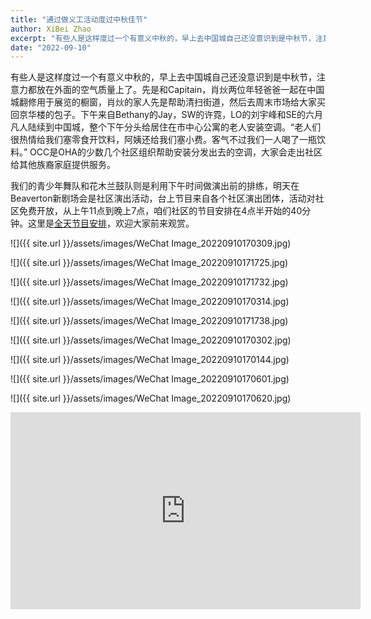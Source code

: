 ```yaml
---
title: "通过做义工活动度过中秋佳节"
author: XiBei Zhao
excerpt: "有些人是这样度过一个有意义中秋的，早上去中国城自己还没意识到是中秋节，注意力都放在外面的空气质量上了。先是和Capitain，肖炏两位年轻爸爸一起在中国城翻修用于展览的橱窗，肖炏的家人先是帮助清扫街道，然后去周末市场给大家买回京华楼的包子。下午来自Bethany的Jay，SW的许霓，LO的刘宇峰和SE的六月凡人陆续到中国城，整个下午分头给居住在市中心公寓的老人安装空调。"
date: "2022-09-10"
---
```


有些人是这样度过一个有意义中秋的，早上去中国城自己还没意识到是中秋节，注意力都放在外面的空气质量上了。先是和Capitain，肖炏两位年轻爸爸一起在中国城翻修用于展览的橱窗，肖炏的家人先是帮助清扫街道，然后去周末市场给大家买回京华楼的包子。下午来自Bethany的Jay，SW的许霓，LO的刘宇峰和SE的六月凡人陆续到中国城，整个下午分头给居住在市中心公寓的老人安装空调。“老人们很热情给我们塞零食开饮料，阿姨还给我们塞小费。客气不过我们一人喝了一瓶饮料。” OCC是OHA的少数几个社区组织帮助安装分发出去的空调，大家会走出社区给其他族裔家庭提供服务。

我们的青少年舞队和花木兰鼓队则是利用下午时间做演出前的排练，明天在Beaverton新剧场会是社区演出活动，台上节目来自各个社区演出团体，活动对社区免费开放，从上午11点到晚上7点，咱们社区的节目安排在4点半开始的40分钟。这里是[全天节目安排](https://thereser.org/event/shine-the-light-a-community-celebration-2/)，欢迎大家前来观赏。

![]({{ site.url }}/assets/images/WeChat Image_20220910170309.jpg)

![]({{ site.url }}/assets/images/WeChat Image_20220910171725.jpg)

![]({{ site.url }}/assets/images/WeChat Image_20220910171732.jpg)

![]({{ site.url }}/assets/images/WeChat Image_20220910170314.jpg)

![]({{ site.url }}/assets/images/WeChat Image_20220910171738.jpg)

![]({{ site.url }}/assets/images/WeChat Image_20220910170302.jpg)

![]({{ site.url }}/assets/images/WeChat Image_20220910170144.jpg)

![]({{ site.url }}/assets/images/WeChat Image_20220910170601.jpg)

![]({{ site.url }}/assets/images/WeChat Image_20220910170620.jpg)

<iframe width="560" height="315" src="https://www.youtube.com/embed/DIegaQPT4Js" title="YouTube video player" frameborder="0" allow="accelerometer; autoplay; clipboard-write; encrypted-media; gyroscope; picture-in-picture" allowfullscreen></iframe>
